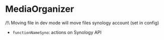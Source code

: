 # MediaOrganizer

/!\ Moving file in dev mode will move files synology account (set in config)

- `functionNameSyno`: actions on Synology API
